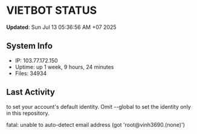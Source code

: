 # VIETBOT STATUS
**Updated**: Sun Jul 13 05:36:56 AM +07 2025

## System Info
- IP: 103.77.172.150
- Uptime: up 1 week, 9 hours, 24 minutes
- Files: 34934

## Last Activity

to set your account's default identity.
Omit --global to set the identity only in this repository.

fatal: unable to auto-detect email address (got 'root@vinh3690.(none)')
